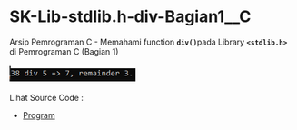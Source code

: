 # SK-Lib-stdlib.h-div-Bagian1__C
Arsip Pemrograman C - Memahami function <code><b>div()</b></code>pada Library <code><b>&lt;stdlib.h></b></code> di Pemrograman C (Bagian 1)<br><br>
<img src="https://github.com/RizkyKhapidsyah/SK-Lib-stdlib.h-div-Bagian1__C/blob/master/SK-Lib-stdlib.h-div-Bagian1__C/x64/result/001.PNG"><br><br>
Lihat Source Code : <br>
- <a href="https://github.com/RizkyKhapidsyah/SK-Lib-stdlib.h-div-Bagian1__C/blob/master/SK-Lib-stdlib.h-div-Bagian1__C/Source.c">Program</a>
